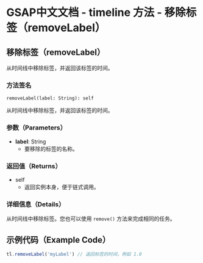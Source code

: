 # GSAP中文文档 - timeline 方法 - 移除标签（removeLabel）

## 移除标签（removeLabel）

从时间线中移除标签，并返回该标签的时间。

### 方法签名

```plaintext
removeLabel(label: String): self
```

从时间线中移除标签，并返回该标签的时间。

### 参数（Parameters）

- **label**: String
  - 要移除的标签的名称。

### 返回值（Returns）

- self
  - 返回实例本身，便于链式调用。

### 详细信息（Details）

从时间线中移除标签。您也可以使用 `remove()` 方法来完成相同的任务。

## 示例代码（Example Code）

```javascript
tl.removeLabel('myLabel') // 返回标签的时间，例如 1.0
```
